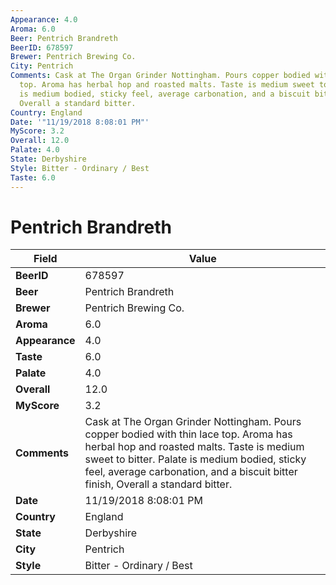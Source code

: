 ```yaml
---
Appearance: 4.0
Aroma: 6.0
Beer: Pentrich Brandreth
BeerID: 678597
Brewer: Pentrich Brewing Co.
City: Pentrich
Comments: Cask at The Organ Grinder Nottingham. Pours copper bodied with thin lace
  top. Aroma has herbal hop and roasted malts. Taste is medium sweet to bitter. Palate
  is medium bodied, sticky feel, average carbonation, and a biscuit bitter finish,
  Overall a standard bitter.
Country: England
Date: '"11/19/2018 8:08:01 PM"'
MyScore: 3.2
Overall: 12.0
Palate: 4.0
State: Derbyshire
Style: Bitter - Ordinary / Best
Taste: 6.0
---
```


# Pentrich Brandreth

| Field         | Value |
|---------------|-------|
| **BeerID** | 678597 |
| **Beer** | Pentrich Brandreth |
| **Brewer** | Pentrich Brewing Co. |
| **Aroma** | 6.0 |
| **Appearance** | 4.0 |
| **Taste** | 6.0 |
| **Palate** | 4.0 |
| **Overall** | 12.0 |
| **MyScore** | 3.2 |
| **Comments** | Cask at The Organ Grinder Nottingham. Pours copper bodied with thin lace top. Aroma has herbal hop and roasted malts. Taste is medium sweet to bitter. Palate is medium bodied, sticky feel, average carbonation, and a biscuit bitter finish, Overall a standard bitter. |
| **Date** | 11/19/2018 8:08:01 PM |
| **Country** | England |
| **State** | Derbyshire |
| **City** | Pentrich |
| **Style** | Bitter - Ordinary / Best |
